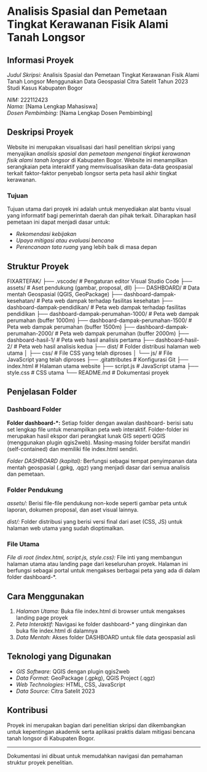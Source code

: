 # Analisis Spasial dan Pemetaan Tingkat Kerawanan Fisik Alami Tanah Longsor

## Informasi Proyek

_Judul Skripsi:_ Analisis Spasial dan Pemetaan Tingkat Kerawanan Fisik Alami Tanah Longsor Menggunakan Data Geospasial Citra Satelit Tahun 2023 Studi Kasus Kabupaten Bogor

_NIM:_ 222112423  
_Nama:_ [Nama Lengkap Mahasiswa]  
_Dosen Pembimbing:_ [Nama Lengkap Dosen Pembimbing]

## Deskripsi Proyek

Website ini merupakan visualisasi dari hasil penelitian skripsi yang menyajikan _analisis spasial dan pemetaan mengenai tingkat kerawanan fisik alami tanah longsor_ di Kabupaten Bogor. Website ini menampilkan serangkaian peta interaktif yang memvisualisasikan data-data geospasial terkait faktor-faktor penyebab longsor serta peta hasil akhir tingkat kerawanan.

### Tujuan

Tujuan utama dari proyek ini adalah untuk menyediakan alat bantu visual yang informatif bagi pemerintah daerah dan pihak terkait. Diharapkan hasil pemetaan ini dapat menjadi dasar untuk:

- _Rekomendasi kebijakan_
- _Upaya mitigasi atau evaluasi bencana_
- _Perencanaan tata ruang_ yang lebih baik di masa depan

## Struktur Proyek

FIXARTEFAK/
├── .vscode/ # Pengaturan editor Visual Studio Code
├── assets/ # Aset pendukung (gambar, proposal, dll)
├── DASHBOARD/ # Data mentah Geospasial (QGIS, GeoPackage)
├── dashboard-dampak-kesehatan/ # Peta web dampak terhadap fasilitas kesehatan
├── dashboard-dampak-pendidikan/ # Peta web dampak terhadap fasilitas pendidikan
├── dashboard-dampak-perumahan-1000/ # Peta web dampak perumahan (buffer 1000m)
├── dashboard-dampak-perumahan-1500/ # Peta web dampak perumahan (buffer 1500m)
├── dashboard-dampak-perumahan-2000/ # Peta web dampak perumahan (buffer 2000m)
├── dashboard-hasil-1/ # Peta web hasil analisis pertama
├── dashboard-hasil-2/ # Peta web hasil analisis kedua
├── dist/ # Folder distribusi halaman web utama
│ ├── css/ # File CSS yang telah diproses
│ └── js/ # File JavaScript yang telah diproses
├── .gitattributes # Konfigurasi Git
├── index.html # Halaman utama website
├── script.js # JavaScript utama
├── style.css # CSS utama
└── README.md # Dokumentasi proyek

## Penjelasan Folder

### Dashboard Folder

**Folder dashboard-\*:** Setiap folder dengan awalan dashboard- berisi satu set lengkap file untuk menampilkan peta web interaktif. Folder-folder ini merupakan hasil ekspor dari perangkat lunak GIS seperti QGIS (menggunakan plugin qgis2web). Masing-masing folder bersifat mandiri (self-contained) dan memiliki file index.html sendiri.

_Folder DASHBOARD (kapital):_ Berfungsi sebagai tempat penyimpanan data mentah geospasial (.gpkg, .qgz) yang menjadi dasar dari semua analisis dan pemetaan.

### Folder Pendukung

_assets/:_ Berisi file-file pendukung non-kode seperti gambar peta untuk laporan, dokumen proposal, dan aset visual lainnya.

_dist/:_ Folder distribusi yang berisi versi final dari aset (CSS, JS) untuk halaman web utama yang sudah dioptimalkan.

### File Utama

_File di root (index.html, script.js, style.css):_ File inti yang membangun halaman utama atau landing page dari keseluruhan proyek. Halaman ini berfungsi sebagai portal untuk mengakses berbagai peta yang ada di dalam folder dashboard-\*.

## Cara Menggunakan

1. _Halaman Utama:_ Buka file index.html di browser untuk mengakses landing page proyek
2. _Peta Interaktif:_ Navigasi ke folder dashboard-\* yang diinginkan dan buka file index.html di dalamnya
3. _Data Mentah:_ Akses folder DASHBOARD untuk file data geospasial asli

## Teknologi yang Digunakan

- _GIS Software:_ QGIS dengan plugin qgis2web
- _Data Format:_ GeoPackage (.gpkg), QGIS Project (.qgz)
- _Web Technologies:_ HTML, CSS, JavaScript
- _Data Source:_ Citra Satelit 2023

## Kontribusi

Proyek ini merupakan bagian dari penelitian skripsi dan dikembangkan untuk kepentingan akademik serta aplikasi praktis dalam mitigasi bencana tanah longsor di Kabupaten Bogor.

---

Dokumentasi ini dibuat untuk memudahkan navigasi dan pemahaman struktur proyek penelitian.
